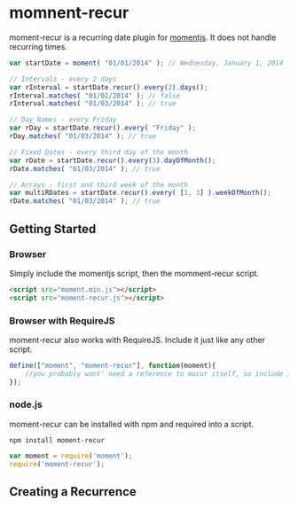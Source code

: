 momnent-recur
=====
moment-recur is a recurring date plugin for [momentjs](http://momentjs.com/). It does not handle recurring times.

```js
var startDate = moment( "01/01/2014" ); // Wednesday, January 1, 2014

// Intervals - every 2 days
var rInterval = startDate.recur().every(2).days();
rInterval.matches( "01/02/2014" ); // false
rInterval.matches( "01/03/2014" ); // true

// Day Names - every Friday
var rDay = startDate.recur().every( "Friday" );
rDay.matches( "01/03/2014" ); // true

// Fixed Dates - every third day of the month
var rDate = startDate.recur().every(3).dayOfMonth();
rDate.matches( "01/03/2014" ); // true

// Arrays - first and third week of the month
var multiRDates = startDate.recur().every( [1, 3] ).weekOfMonth();
rDate.matches( "01/03/2014" ); // true
```

Getting Started
---------------
### Browser
Simply include the momentjs script, then the momment-recur script.
```html
<script src="moment.min.js"></script>
<script src="moment-recur.js"></script>
```

### Browser with RequireJS
moment-recur also works with RequireJS. Include it just like any other script.
```js
define(["moment", "moment-recur"], function(moment){
    //you probably wont' need a reference to mocur itself, so include it last.
});
```

### node.js
moment-recur can be installed with npm and required into a script.
```
npm install moment-recur
```

```js
var moment = require('moment');
require('moment-recur');
```

Creating a Recurrence
---------------------
